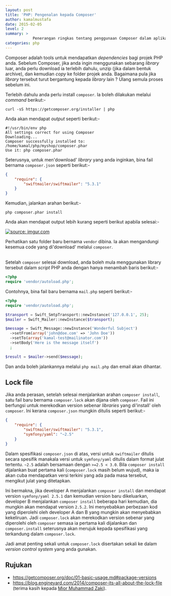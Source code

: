 ```yaml
---
layout: post
title: 'PHP: Pengenalan kepada Composer'
author: kamalmustafa
date: 2015-02-05
level: 2
summary: >
            Penerangan ringkas tentang penggunaan Composer dalam aplikasi PHP.
categories: php
---
```


Composer adalah tools untuk mendapatkan *dependencies* bagi projek PHP anda. Sebelum Composer, jika anda ingin menggunakan sebarang *library* luar, anda perlu download ia terlebih dahulu, unzip (jika dalam bentuk archive), dan kemudian *copy* ke folder projek anda. Bagaimana pula jika *library* tersebut turut bergantung kepada *library* lain ? Ulang semula proses sebelum ini.

Terlebih dahulu anda perlu install `composer`. Ia boleh dilakukan melalui *command* berikut:-

```console
curl -sS https://getcomposer.org/installer | php
```
Anda akan mendapat *output* seperti berikut:-

```console
#!/usr/bin/env php
All settings correct for using Composer
Downloading...
Composer successfully installed to: /home/kamal/php/myshop/composer.phar
Use it: php composer.phar
```
Seterusnya, untuk men'download' *library* yang anda inginkan, bina fail bernama `composer.json` seperti berikut:-

```json
{
    "require": {
        "swiftmailer/swiftmailer": "5.3.1"
    }
}
```

Kemudian, jalankan arahan berikut:-

```console
php composer.phar install
```
Anda akan mendapat output lebih kurang seperti berikut apabila selesai:-

<a href="http://imgur.com/tVjCE09"><img src="http://i.imgur.com/tVjCE09.png" title="source: imgur.com" /></a>

<div class="admonition-info">
    Perhatikan satu folder baru bernama <code>vendor</code> dibina. Ia akan mengandungi kesemua code yang di'download' melalui <code>composer</code>.
</div>
<div>&nbsp;</div>

Setelah `composer` selesai download, anda boleh mula menggunakan library tersebut dalam *script* PHP anda dengan hanya menambah baris berikut:-

```php
<?php
require 'vendor/autoload.php';
```

Contohnya, bina fail baru bernama `mail.php` seperti berikut:-

```php
<?php
require 'vendor/autoload.php';

$transport = Swift_SmtpTransport::newInstance('127.0.0.1', 25);
$mailer = Swift_Mailer::newInstance($transport);

$message = Swift_Message::newInstance('Wonderful Subject')
  ->setFrom(array('john@doe.com' => 'John Doe'))
  ->setTo(array('kamal-test@mailinator.com'))
  ->setBody('Here is the message itself')
  ;

$result = $mailer->send($message);
```

Dan anda boleh jalankannya melalui `php mail.php` dan email akan dihantar.

## Lock file
Jika anda perasan, setelah selesai menjalankan arahan `composer install`, satu fail baru bernama `composer.lock` akan dijana oleh `composer`. Fail ini berfungsi untuk merekodkan version sebenar *libraries* yang di'install' oleh `composer`. Ini kerana `composer.json` mungkin ditulis seperti berikut:-

```json
{
    "require": {
        "swiftmailer/swiftmailer": "5.3.1",
        "symfony/yaml": "~2.5"
    }
}
```
Dalam spesifikasi `composer.json` di atas, versi untuk `swiftmailer` ditulis secara spesifik manakala versi untuk `symfony/yaml` ditulis dalam format julat tertentu. `~2.5` adalah bersamaan dengan `>=2.5 < 3.0`. Bila `composer install` dijalankan buat pertama kali (`composer.lock` masih belum wujud), maka ia akan cuba mendapatkan versi terkini yang ada pada masa tersebut, mengikut julat yang ditetapkan.

Ini bermakna, jika developer A menjalankan `composer install` dan mendapat version `symfony/yaml 2.5.1` dan kemudian version baru dikeluarkan, developer B menjalankan `composer install` beberapa hari kemudian, dia mungkin akan mendapat version `2.5.2`. Ini menyebabkan perbezaan kod yang diperolehi oleh developer A dan B yang mungkin akan menyebabkan kekeliruan. Jadi `composer.lock` akan merekodkan version sebenar yang diperolehi oleh `composer` semasa ia pertama kali dijalankan dan `composer.install` seterusnya akan merujuk kepada spesifikasi yang terkandung dalam `composer.lock`.

Jadi amat penting sekali untuk `composer.lock` disertakan sekali ke dalam *version control system* yang anda gunakan.

## Rujukan
* https://getcomposer.org/doc/01-basic-usage.md#package-versions
* https://blog.engineyard.com/2014/composer-its-all-about-the-lock-file (terima kasih kepada [Mior Muhammad Zaki](https://github.com/crynobone)).
